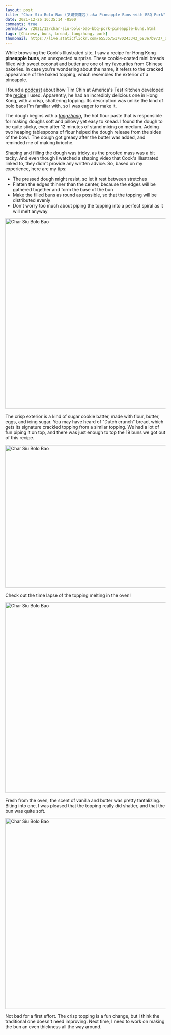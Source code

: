 ```yaml
---
layout: post
title: "Char Siu Bolo Bao (叉燒菠蘿包) aka Pineapple Buns with BBQ Pork"
date: 2021-12-26 16:35:14 -0500
comments: true
permalink: /2021/12/char-siu-bolo-bao-bbq-pork-pineapple-buns.html
tags: [Chinese, buns, bread, tangzhong, pork]
thumbnail: https://live.staticflickr.com/65535/51780243343_683e7b9737_q.jpg
---
```


While browsing the Cook's Illustrated site, I saw a recipe for Hong Kong
**pineapple buns**, an unexpected surprise. These cookie-coated
mini breads filled with sweet coconut and butter are one 
of my favourites from Chinese bakeries. In case
you're wondering about the name, it refers to the cracked appearance
of the baked topping, which resembles the exterior of a pineapple.

I found a [podcast](https://www.splendidtable.org/story/2016/11/29/pineapple-buns-no-actual-pineapple-but-fun-to-make-fill-and-eat) about how Tim Chin at America's Test Kitchen developed the [recipe](https://www.splendidtable.org/story/2016/11/29/pineapple-buns-bolo-bao) I used. Apparently, he had an incredibly
delicious one in Hong Kong, with a crisp, shattering topping.
Its description was unlike the kind of bolo baos I'm familiar
with, so I was eager to make it.

The dough begins with a [_tangzhong_](/tag/tangzhong), the hot flour paste
that is responsible for making doughs soft and pillowy yet easy to
knead. I found the dough to be quite sticky, even after 12 minutes of
stand mixing on medium. Adding two heaping tablespoons of flour helped the
dough release from the sides of the bowl. The dough got greasy
after the butter was added, and reminded me of making brioche.

Shaping and filling the dough was tricky, as the proofed mass was 
a bit tacky. And even though I watched a shaping video that Cook's
Illustrated linked to, they didn't provide any written advice. So,
based on my experience, here are my tips:

- The pressed dough might resist, so let it rest between stretches
- Flatten the edges thinner than the center, because the edges will be gathered together and form the base of the bun
- Make the filled buns as round as possible, so that the topping will be distributed evenly
- Don't worry too much about piping the topping into a perfect spiral as it will melt anyway

<a data-flickr-embed="true" href="https://www.flickr.com/photos/gnuf/51780878375/in/dateposted/" title="Char Siu Bolo Bao"><img src="https://live.staticflickr.com/65535/51780878375_66d12e0f5b_c.jpg" width="800" height="600" alt="Char Siu Bolo Bao"></a><script async src="//embedr.flickr.com/assets/client-code.js" charset="utf-8"></script>

The crisp exterior is a kind of sugar cookie batter, made with flour, butter, eggs, and icing sugar.
You may have heard of "Dutch crunch" bread, which gets its signature crackled topping from
a similar topping. We had a lot of fun piping it on top, and there was just enough to top the 19 buns 
we got out of this recipe.

<a data-flickr-embed="true" href="https://www.flickr.com/photos/gnuf/51779994091/in/photostream/" title="Char Siu Bolo Bao"><img src="https://live.staticflickr.com/31337/51779994091_75c9ddf9b3_c.jpg" width="800" height="450" alt="Char Siu Bolo Bao"></a><script async src="//embedr.flickr.com/assets/client-code.js" charset="utf-8"></script>

Check out the time lapse of the topping melting in the oven!

<a data-flickr-embed="true" href="https://www.flickr.com/photos/gnuf/51780874275/in/photostream/" title="Char Siu Bolo Bao"><img src="https://live.staticflickr.com/65535/51780874275_6aa664dee8_c.jpg" width="800" height="600" alt="Char Siu Bolo Bao"></a><script async src="//embedr.flickr.com/assets/client-code.js" charset="utf-8"></script>

Fresh from the oven, the scent of vanilla and butter was pretty tantalizing.
Biting into one, I was pleased that the topping really did shatter, and
that the bun was quite soft. 

<a data-flickr-embed="true" href="https://www.flickr.com/photos/gnuf/51780243343/in/photostream/" title="Char Siu Bolo Bao"><img src="https://live.staticflickr.com/65535/51780243343_683e7b9737_c.jpg" width="800" height="600" alt="Char Siu Bolo Bao"></a><script async src="//embedr.flickr.com/assets/client-code.js" charset="utf-8"></script>

Not bad for a first effort. The crisp topping is a fun change, but I think
the traditional one doesn't need improving. Next time, I need to work
on making the bun an even thickness all the way around. 

